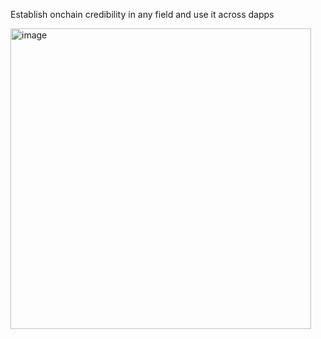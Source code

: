 Establish onchain credibility in any field and use it across dapps

<img width="481" alt="image" src="https://github.com/blossomland/.github/assets/80323528/ffa568df-4cdc-4047-b589-1d8f3ee483bd">


